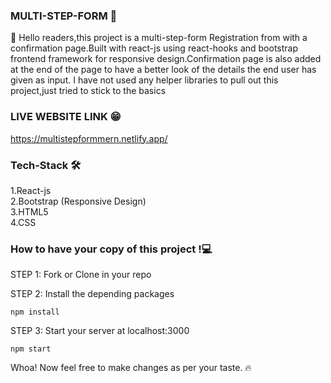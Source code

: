 ### MULTI-STEP-FORM 💠

👋 Hello readers,this project is a multi-step-form Registration from with a confirmation page.Built with react-js using react-hooks  and bootstrap frontend framework for responsive design.Confirmation page is also added at the end of the page to have a better look of the details the end user has given as input. I have not used any helper libraries to pull out this project,just tried to stick to the basics 

### LIVE WEBSITE LINK 😁
https://multistepformmern.netlify.app/

###  Tech-Stack 🛠️

1.React-js <br>
2.Bootstrap (Responsive Design)  <br>
3.HTML5    <br>
4.CSS      <br>

### How to have your copy of this project !💻

STEP 1: Fork or Clone in your repo <br>

STEP 2: Install the depending packages <br>

```
npm install 
```

STEP 3: Start your server at localhost:3000

```
npm start

```
Whoa! Now feel free to make changes as per your taste. 🔥









